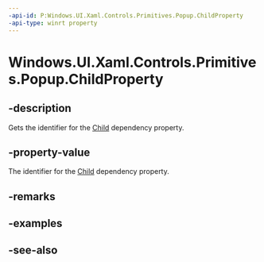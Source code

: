 ```yaml
---
-api-id: P:Windows.UI.Xaml.Controls.Primitives.Popup.ChildProperty
-api-type: winrt property
---
```


<!-- Property syntax
public Windows.UI.Xaml.DependencyProperty ChildProperty { get; }
-->

# Windows.UI.Xaml.Controls.Primitives.Popup.ChildProperty

## -description
Gets the identifier for the [Child](popup_child.md) dependency property.



## -property-value
The identifier for the [Child](popup_child.md) dependency property.

## -remarks

## -examples

## -see-also
